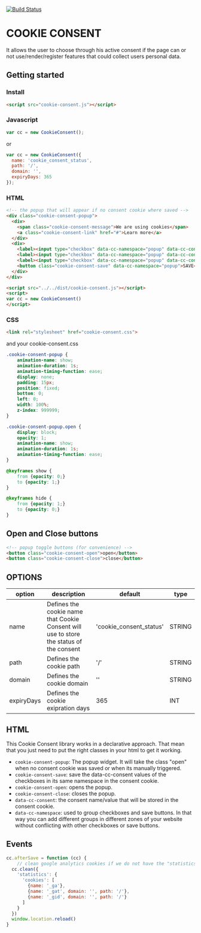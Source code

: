 [![Build Status](https://travis-ci.org/germanbisurgi/cookie-consent.svg?branch=master)](https://travis-ci.org/germanbisurgi/cookie-consent)

# COOKIE CONSENT
It allows the user to choose through his active consent if the page can or not
use/render/register features that could collect users personal data.  

## Getting started

### Install
```html
<script src="cookie-consent.js"></script>
```

### Javascript

```javascript
var cc = new CookieConsent();
```

or

```javascript
var cc = new CookieConsent({
  name: 'cookie_consent_status',
  path: '/',
  domain: '',
  expiryDays: 365
});
```

### HTML

```html
<!-- the popup that will appear if no consent cookie where saved -->
<div class="cookie-consent-popup">
  <div>
    <span class="cookie-consent-message">We are using cookies</span>
    <a class="cookie-consent-link" href="#">Learn more</a>
  </div>
  <div>
    <label><input type="checkbox" data-cc-namespace="popup" data-cc-consent="statistics">Statistics</label>
    <label><input type="checkbox" data-cc-namespace="popup" data-cc-consent="marketing">Marketing</label>
    <label><input type="checkbox" data-cc-namespace="popup" data-cc-consent="external-media">External Media</label>
    <button class="cookie-consent-save" data-cc-namespace="popup">SAVE</button>
  </div>
</div>

<script src="../../dist/cookie-consent.js"></script>
<script>
var cc = new CookieConsent()
</script>
```

### CSS

```html
<link rel="stylesheet" href="cookie-consent.css">
```

and your cookie-consent.css

```css
.cookie-consent-popup {
    animation-name: show;
    animation-duration: 1s;
    animation-timing-function: ease;
    display: none;
    padding: 15px;
    position: fixed;
    bottom: 0;
    left: 0;
    width: 100%;
    z-index: 999999;
}

.cookie-consent-popup.open {
    display: block;
    opacity: 1;
    animation-name: show;
    animation-duration: 1s;
    animation-timing-function: ease;
}

@keyframes show {
    from {opacity: 0;}
    to {opacity: 1;}
}

@keyframes hide {
    from {opacity: 1;}
    to {opacity: 0;}
}
```

## Open and Close buttons

```html
<!-- popup toggle buttons (for convenience) -->
<button class="cookie-consent-open">open</button>
<button class="cookie-consent-close">close</button>
```

## OPTIONS

<table>
    <thead>
        <tr>
            <th>option</th>
            <th>description</th>
            <th>default</th>
            <th>type</th>
        </tr>
    </thead>
    <tbody>
        <tr>
            <td>name</td>
            <td>Defines the cookie name that Cookie Consent will use to store the status of the consent</td>
            <td> 'cookie_consent_status' </td>
            <td> STRING </td>
        </tr>
        <tr>
            <td>path</td>
            <td>Defines the cookie path</td>
            <td> '/' </td>
            <td> STRING </td>
        </tr>
        <tr>
            <td>domain</td>
            <td>Defines the cookie domain</td>
            <td> '' </td>
            <td> STRING </td>
        </tr>
        <tr>
            <td>expiryDays</td>
            <td>Defines the cookie exipration days</td>
            <td> 365 </td>
            <td> INT </td>
        </tr>
    </tbody>
</table>

## HTML

This Cookie Consent library works in a declarative approach. That mean that you
just need to put the right classes in your html to get it working.

* `cookie-consent-popup`: The popup widget. It will take the class "open" when no consent cookie was saved or when its manually triggered.
* `cookie-consent-save`: save the data-cc-consent values of the checkboxes in its same namespace in the consent cookie.
* `cookie-consent-open`: opens the popup.
* `cookie-consent-close`: closes the popup.
* `data-cc-consent`: the consent name/value that will be stored in the consent cookie.
* `data-cc-namespace`: used to group checkboxes and save buttons. In that way you can add different groups in different zones of your website without conflicting with other checkboxes or save buttons.

## Events

```javascript
cc.afterSave = function (cc) {
    // clean google analytics cookies if we do not have the "statistics" consent by expiring them. Then reload the page
  cc.clean({
    'statistics': {
      'cookies': [
        {name: '_ga'},
        {name: '_gat', domain: '', path: '/'},
        {name: '_gid', domain: '', path: '/'}
      ]
    }
  })
  window.location.reload()
}
```
